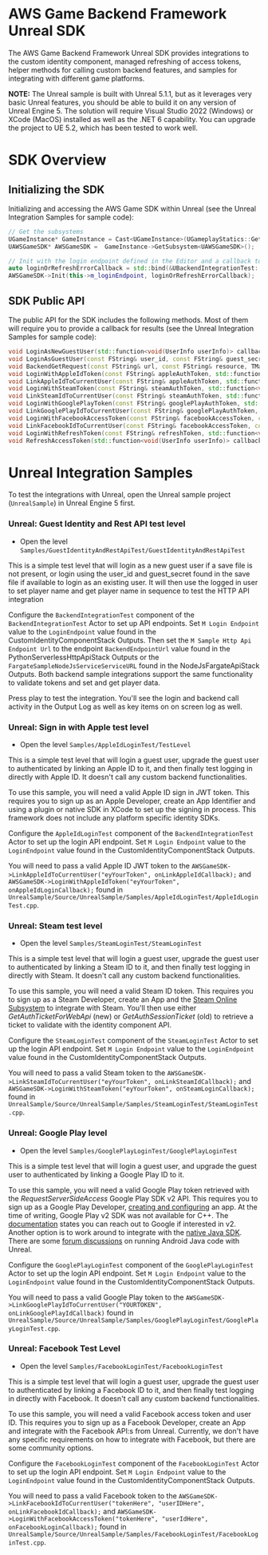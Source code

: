 # AWS Game Backend Framework Unreal SDK

The AWS Game Backend Framework Unreal SDK provides integrations to the custom identity component, managed refreshing of access tokens, helper methods for calling custom backend features, and samples for integrating with different game platforms.

**NOTE:** The Unreal sample is built with Unreal 5.1.1, but as it leverages very basic Unreal features, you should be able to build it on any version of Unreal Engine 5. The solution will require Visual Studio 2022 (Windows) or XCode (MacOS) installed as well as the .NET 6 capability. You can upgrade the project to UE 5.2, which has been tested to work well.

# SDK Overview

## Initializing the SDK

Initializing and accessing the AWS Game SDK within Unreal (see the Unreal Integration Samples for sample code):

```cpp
// Get the subsystems
UGameInstance* GameInstance = Cast<UGameInstance>(UGameplayStatics::GetGameInstance(GetWorld()));
UAWSGameSDK* AWSGameSDK =  GameInstance->GetSubsystem<UAWSGameSDK>();

// Init with the login endpoint defined in the Editor and a callback to handle errors for logging in and refresh
auto loginOrRefreshErrorCallback = std::bind(&UBackendIntegrationTest::OnLoginOrRefreshErrorCallback, this, std::placeholders::_1);
AWSGameSDK->Init(this->m_loginEndpoint, loginOrRefreshErrorCallback);
```

## SDK Public API

The public API for the SDK includes the following methods. Most of them will require you to provide a callback for results (see the Unreal Integration Samples for sample code):

```cpp
void LoginAsNewGuestUser(std::function<void(UserInfo userInfo)> callback);
void LoginAsGuestUser(const FString& user_id, const FString& guest_secret, std::function<void(UserInfo userInfo)> callback);
void BackendGetRequest(const FString& url, const FString& resource, TMap<FString, FString> queryParameters, std::function<void(FString response)> callback);
void LoginWithAppleIdToken(const FString& appleAuthToken, std::function<void(UserInfo userInfo)> callback);
void LinkAppleIdToCurrentUser(const FString& appleAuthToken, std::function<void(UserInfo userInfo)> callback);
void LoginWithSteamToken(const FString& steamAuthToken, std::function<void(UserInfo userInfo)> callback);
void LinkSteamIdToCurrentUser(const FString& steamAuthToken, std::function<void(UserInfo userInfo)> callback);
void LoginWithGooglePlayToken(const FString& googlePlayAuthToken, std::function<void(UserInfo userInfo)> callback);
void LinkGooglePlayIdToCurrentUser(const FString& googlePlayAuthToken, std::function<void(UserInfo userInfo)> callback);
void LoginWithFacebookAccessToken(const FString& facebookAccessToken, const FString& facebookUserId, std::function<void(UserInfo userInfo)> callback);
void LinkFacebookIdToCurrentUser(const FString& facebookAccessToken, const FString& facebookUserId, std::function<void(UserInfo userInfo)> callback);
void LoginWithRefreshToken(const FString& refreshToken, std::function<void(UserInfo userInfo)> callback);
void RefreshAccessToken(std::function<void(UserInfo userInfo)> callback);
```

# Unreal Integration Samples

To test the integrations with Unreal, open the Unreal sample project (`UnrealSample`) in Unreal Engine 5 first.

### Unreal: Guest Identity and Rest API test level

* Open the level `Samples/GuestIdentityAndRestApiTest/GuestIdentityAndRestApiTest`

This is a simple test level that will login as a new guest user if a save file is not present, or login using the user_id and guest_secret found in the save file if available to login as an existing user. It will then use the logged in user to set player name and get player name in sequence to test the HTTP API integration

Configure the `BackendIntegrationTest` component of the `BackendIntegrationTest` Actor to set up API endpoints. Set `M Login Endpoint` value to the `LoginEndpoint` value found in the CustomIdentityComponentStack Outputs. Then set the `M Sample Http Api Endpoint Url` to the endpoint `BackendEndpointUrl` value found in the PythonServerlessHttpApiStack Outputs or the `FargateSampleNodeJsServiceServiceURL` found in the NodeJsFargateApiStack Outputs. Both backend sample integrations support the same functionality to validate tokens and set and get player data.

Press play to test the integration. You'll see the login and backend call activity in the Output Log as well as key items on on screen log as well.

### Unreal: Sign in with Apple test level

* Open the level `Samples/AppleIdLoginTest/TestLevel`

This is a simple test level that will login a guest user, upgrade the guest user to authenticated by linking an Apple ID to it, and then finally test logging in directly with Apple ID. It doesn't call any custom backend functionalities.

To use this sample, you will need a valid Apple ID sign in JWT token. This requires you to sign up as an Apple Developer, create an App Identifier and using a plugin or native SDK in XCode to set up the signing in process. This framework does not include any platform specific identity SDKs.

Configure the `AppleIdLoginTest` component of the `BackendIntegrationTest` Actor to set up the login API endpoint. Set `M Login Endpoint` value to the `LoginEndpoint` value found in the CustomIdentityComponentStack Outputs.

You will need to pass a valid Apple ID JWT token to the `AWSGameSDK->LinkAppleIdToCurrentUser("eyYourToken", onLinkAppleIdCallback);` and `AWSGameSDK->LoginWithAppleIdToken("eyYourToken", onAppleIdLoginCallback);` found in `UnrealSample/Source/UnrealSample/Samples/AppleIdLoginTest/AppleIdLoginTest.cpp`.

### Unreal: Steam test level

* Open the level `Samples/SteamLoginTest/SteamLoginTest`

This is a simple test level that will login a guest user, upgrade the guest user to authenticated by linking a Steam ID to it, and then finally test logging in directly with Steam. It doesn't call any custom backend functionalities.

To use this sample, you will need a valid Steam ID token. This requires you to sign up as a Steam Developer, create an App and the [Steam Online Subsystem](https://docs.unrealengine.com/5.2/en-US/online-subsystem-steam-interface-in-unreal-engine/) to integrate with Steam. You'll then use either _GetAuthTicketForWebApi_ (new) or _GetAuthSessionTicket_ (old) to retrieve a ticket to validate with the identity component API.

Configure the `SteamLoginTest` component of the `SteamLoginTest` Actor to set up the login API endpoint. Set `M Login Endpoint` value to the `LoginEndpoint` value found in the CustomIdentityComponentStack Outputs.

You will need to pass a valid Steam token to the `AWSGameSDK->LinkSteamIdToCurrentUser("eyYourToken", onLinkSteamIdCallback);` and `AWSGameSDK->LoginWithSteamToken("eyYourToken", onSteamLoginCallback);` found in `UnrealSample/Source/UnrealSample/Samples/SteamLoginTest/SteamLoginTest.cpp`.

### Unreal: Google Play level

* Open the level `Samples/GooglePlayLoginTest/GooglePlayLoginTest`

This is a simple test level that will login a guest user, and upgrade the guest user to authenticated by linking a Google Play ID to it.

To use this sample, you will need a valid Google Play token retrieved with the _RequestServerSideAccess_ Google Play SDK v2 API. This requires you to sign up as a Google Play Developer, [creating and configuring](https://developers.google.com/games/services/console/enabling) an app. At the time of writing, Google Play v2 SDK was not available for C++. The [documentation](https://developers.google.com/games/services/cpp/GettingStartedNativeClient) states you can reach out to Google if interested in v2. Another option is to work around to integrate with the [native Java SDK](https://developers.google.com/games/services/android/signin). There are some [forum discussions](https://forums.unrealengine.com/t/how-to-execute-java-android-code-from-c/312543/10) on running Android Java code with Unreal.

Configure the `GooglePlayLoginTest` component of the `GooglePlayLoginTest` Actor to set up the login API endpoint. Set `M Login Endpoint` value to the `LoginEndpoint` value found in the CustomIdentityComponentStack Outputs.

You will need to pass a valid Google Play token to the `AWSGameSDK->LinkGooglePlayIdToCurrentUser("YOURTOKEN", onLinkGooglePlayIdCallback)` found in `UnrealSample/Source/UnrealSample/Samples/GooglePlayLoginTest/GooglePlayLoginTest.cpp`.

### Unreal: Facebook Test Level

* Open the level `Samples/FacebookLoginTest/FacebookLoginTest`

This is a simple test level that will login a guest user, upgrade the guest user to authenticated by linking a Facebook ID to it, and then finally test logging in directly with Facebook. It doesn't call any custom backend functionalities.

To use this sample, you will need a valid Facebook access token and user ID. This requires you to sign up as a Facebook Developer, create an App and integrate with the Facebook API:s from Unreal. Currently, we don't have any specific requirements on how to integrate with Facebook, but there are some community options.

Configure the `FacebookLoginTest` component of the `FacebookLoginTest` Actor to set up the login API endpoint. Set `M Login Endpoint` value to the `LoginEndpoint` value found in the CustomIdentityComponentStack Outputs.

You will need to pass a valid Facebook token to the `AWSGameSDK->LinkFacebookIdToCurrentUser("tokenHere", "userIDHere", onLinkFacebookIdCallback);` and `AWSGameSDK->LoginWithFacebookAccessToken("tokenHere", "userIdHere", onFacebookLoginCallback);` found in `UnrealSample/Source/UnrealSample/Samples/FacebookLoginTest/FacebookLoginTest.cpp`.


